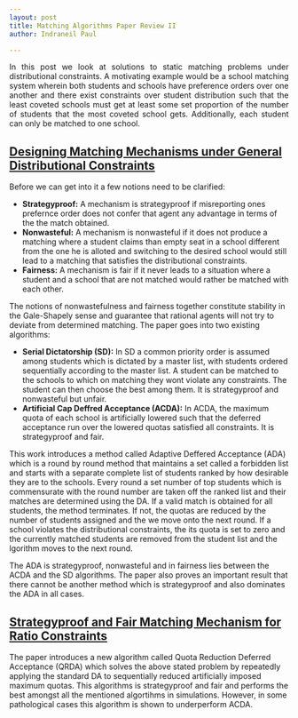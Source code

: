 ```yaml
---
layout: post
title: Matching Algorithms Paper Review II
author: Indraneil Paul

---
```



<div class="message" style="text-align: justify">
In this post we look at solutions to static matching problems under distributional constraints. A motivating example would be a school matching system wherein both students and schools have preference orders over one another and there exist constraints over student distribution such that the least coveted schools must get at least some set proportion of the number of students that the most coveted school gets. Additionally, each student can only be matched to one school.
</div>

## [Designing Matching Mechanisms under General Distributional Constraints](https://mpra.ub.uni-muenchen.de/78753/1/MPRA_paper_64000.pdf)

Before we can get into it a few notions need to be clarified:
* **Strategyproof:** A mechanism is strategyproof if misreporting ones prefernce order does not confer that agent any advantage in terms of the the match obtained.
* **Nonwasteful:** A mechanism is nonwasteful if it does not produce a matching where a student claims than empty seat in a school different from the one he is alloted and switching to the desired school would still lead to a matching that satisfies the distributional constraints.
* **Fairness:** A mechanism is fair if it never leads to a situation where a student and a school that are not matched would rather be matched with each other.

The notions of nonwastefulness and fairness together constitute stability in the Gale-Shapely sense and guarantee that rational agents will not try to deviate from determined matching. The paper goes into two existing algorithms:
* **Serial Dictatorship (SD):** In SD a common priority order is assumed among students which is dictated by a master list, with students ordered sequentially according to the master list. A student can be matched to the schools to which on matching they wont violate any constraints. The student can then choose the best among them. It is strategyproof and nonwasteful but unfair.
* **Artificial Cap Deffred Acceptance (ACDA):** In ACDA, the maximum quota of each school is artificially lowered such that the deferred acceptance run over the lowered quotas satisfied all constraints. It is strategyproof and fair.

This work introduces a method called Adaptive Deffered Acceptance (ADA) which is a round by round method that maintains a set called a forbidden list and starts with a separate complete list of students ranked by how desirable they are to the schools. Every round a set number of top students which is commensurate with the round number are taken off the ranked list and their matches are determined using the DA. If a valid match is obtained for all students, the method terminates. If not, the quotas are reduced by the number of students assigned and the we move onto the next round. If a school violates the distributional constraints, the its quota is set to zero and the currently matched students are removed from the student list and the lgorithm moves to the next round.

The ADA is strategyproof, nonwasteful and in fairness lies between the ACDA and the SD algorithms. The paper also proves an important result that there cannot be another method which is strategyproof and also dominates the ADA in all cases.

## [Strategyproof and Fair Matching Mechanism for Ratio Constraints](http://ifaamas.org/Proceedings/aamas2018/pdfs/p59.pdf)

The paper introduces a new algorithm called Quota Reduction Deferred Acceptance (QRDA) which solves the above stated problem by repeatedly applying the standard DA to sequentially reduced artificially imposed maximum quotas. This algorithms is strategyproof and fair and performs the best amongst all the mentioned algortihms in simulations. However, in some pathological cases this algorithm is shown to underperform ACDA.
